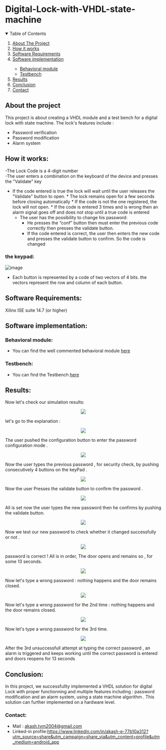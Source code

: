 # Digital-Lock-with-VHDL-state-machine

<!-- TABLE OF CONTENTS -->
<details open="open">
  <summary>Table of Contents</summary>
  <ol>
    <li><a href="#about-the-project">About The Project</a></li>  
    <li><a href="#how-it-works">How it works</a></li> 
    <li><a href="#software-requirements">Software Requirements</a></li>      
    <li><a href="#software-implementation">Software implementation</a></li>
      <ul>
        <li><a href="#behavioral-module">Behavioral module</a></li>
        <li><a href="#testbench">Testbench</a></li>  
      </ul>
    <li><a href="#results">Results</a></li>
    <li><a href="#conclusion">Conclusion</a></li>
    <li><a href="#contact">Contact</a></li>
       
  </ol>
</details>


## About the project

This project is about creating a VHDL module and a test bench for a digital lock with state machine.
The lock's features include :  
* Password verification
* Password modification
* Alarm system

## How it works:
-The Lock Code is a 4-digit number  
-The user enters a combination on the keyboard of the device and presses the "Validate" key  
* If the code entered is true the lock will wait until the user releases the "Validate" button to open.
        * The lock remains open for a few seconds before closing automatically
        * If the code is not the one registered, the lock will not open.
        * If the code is entered 3 times and is wrong then an alarm signal goes off and does not stop until a true code is entered
  * The user has the possibility to change his password:  
    * He presses the “conf” button then must enter the previous code correctly then presses the validate button.
    * If the code entered is correct, the user then enters the new code and presses the validate button to confirm. So the code is changed
 ### the keypad:
 
![image](https://user-images.githubusercontent.com/86969450/136088391-8bf5b69a-6752-4e1e-96b8-43fc8b2b5da5.png)
  

 * Each button is represented by a code of two vectors of 4 bits. the vectors represent the row and column of each button.

## Software Requirements:

Xilinx ISE suite 14.7 (or higher)


## Software implementation:
### Behavioral module: 
* You can find the well commented behavioral module [here](https://github.com/mohamedamine99/Digital-Lock-with-VHDL-state-machine/blob/main/src/main%20.vhd)
### Testbench: 
* You can find the Testbench [here](https://github.com/mohamedamine99/Digital-Lock-with-VHDL-state-machine/blob/main/src/testbench%20.vhd)

## Results:
Now let's check our simulation results:

<p align="center">
  <img src="https://github.com/mohamedamine99/Digital-Lock-with-VHDL-state-machine/blob/main/vhdl%20digital%20lock%20results/result%201st%20config%20-0.PNG">
</p>

let's go to the explanation : 

<p align="center">
  <img src="https://github.com/mohamedamine99/Digital-Lock-with-VHDL-state-machine/blob/main/vhdl%20digital%20lock%20results/result%201st%20config%20-1.PNG">
</p>
The user pushed the configuration button to enter the password configuration mode .  

<p align="center">
  <img src="https://github.com/mohamedamine99/Digital-Lock-with-VHDL-state-machine/blob/main/vhdl%20digital%20lock%20results/result%201st%20config%20-2.PNG">
</p>
Now the user types the previous password , for security check, by pushing consecutively 4 buttons on the keyPad .

<p align="center">
  <img src="https://github.com/mohamedamine99/Digital-Lock-with-VHDL-state-machine/blob/main/vhdl%20digital%20lock%20results/result%201st%20config%20-3.PNG">
</p>
Now the user Presses the validate button to confirm the password .


<p align="center">
  <img src="https://github.com/mohamedamine99/Digital-Lock-with-VHDL-state-machine/blob/main/vhdl%20digital%20lock%20results/result%201st%20config%20-5.PNG">
</p>

All is set now the user types the new password then he confirms by pushing the validate button.

<p align="center">
  <img src="https://github.com/mohamedamine99/Digital-Lock-with-VHDL-state-machine/blob/main/vhdl%20digital%20lock%20results/result%201st%20config%20-6.PNG">
</p>

Now we test our new password to check whether it changed successfully or not .


<p align="center">
  <img src="https://github.com/mohamedamine99/Digital-Lock-with-VHDL-state-machine/blob/main/vhdl%20digital%20lock%20results/result%201st%20test.PNG">
</p>

password is correct ! All is in order, The door opens and remains so , for some 13 seconds. 

<p align="center">
  <img src="https://github.com/mohamedamine99/Digital-Lock-with-VHDL-state-machine/blob/main/vhdl%20digital%20lock%20results/result%202st%20test.PNG">
</p>
Now let's type a wrong password : nothing happens and the door remains closed.


<p align="center">
  <img src="https://github.com/mohamedamine99/Digital-Lock-with-VHDL-state-machine/blob/main/vhdl%20digital%20lock%20results/result%202st%20test%20-1.PNG">
</p>
Now let's type a wrong password for the 2nd time : nothing happens and the door remains closed.

<p align="center">
  <img src="https://github.com/mohamedamine99/Digital-Lock-with-VHDL-state-machine/blob/main/vhdl%20digital%20lock%20results/result%202st%20test%20-2.PNG">
</p>
Now let's type a wrong password for the 3rd time.

<p align="center">
  <img src="https://github.com/mohamedamine99/Digital-Lock-with-VHDL-state-machine/blob/main/vhdl%20digital%20lock%20results/result%202st%20test%20-3.PNG">
</p>
After the 3rd unsuccessfull attempt at typing the correct password , an alarm is triggered and keeps working until the correct password is entered and doors reopens for 13 seconds

  ## Conclusion:
In this project, we successfullty implemented a VHDL solution for digital Lock with proper functionning and multiple features including : password modification and an alarm system, using a  state machine algorithm . This solution can further implemented on a hardware level.
  
  ### Contact:
* Mail : akash.tvm2004@gmail.com
* Linked-in profile:https://www.linkedin.com/in/akash-e-77b10a312?utm_source=share&utm_campaign=share_via&utm_content=profile&utm_medium=android_app
